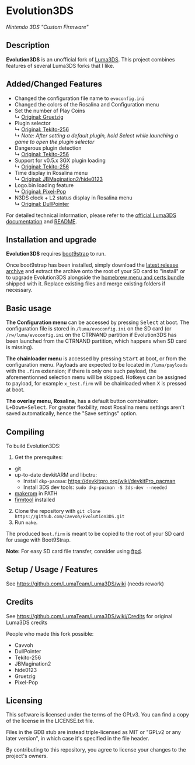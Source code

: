 # Evolution3DS
*Nintendo 3DS "Custom Firmware"*

## Description
**Evolution3DS** is an unofficial fork of [Luma3DS](https://github.com/LumaTeam/Luma3DS). This project combines features of several Luma3DS forks that I like.

## Added/Changed Features
- Changed the configuration file name to `evoconfig.ini`
- Changed the colors of the Rosalina and Configuration menu
- Set the number of Play Coins  
  ↳ [Original: Gruetzig](https://github.com/Gruetzig/Luma3DS/commit/1e329b55dade61ba74a0bb1cc6e59d2504d0bde1)
- Plugin selector  
  ↳ [Original: Tekito-256](https://github.com/Tekito-256/Luma3DS)  
  ↳ *Note: After setting a default plugin, hold Select while launching a game to open the plugin selector*
- Dangerous plugin detection  
  ↳ [Original: Tekito-256](https://github.com/Tekito-256/Luma3DS)
- Support for v0.5.x 3GX plugin loading  
  ↳ [Original: Tekito-256](https://github.com/Tekito-256/Luma3DS)
- Time display in Rosalina menu  
  ↳ [Original: JBMagination2/hide0123](https://github.com/JBMagination2/Luma3DS/commit/766173d65eeb52baac90e9e68b456ad93ebaab7b)
- Logo.bin loading feature  
  ↳ [Original: Pixel-Pop](https://github.com/Pixel-Pop/Luma3DS/commit/d225d9fa507dcccce3a6c86d0a38f7998f39b7a2)
- N3DS clock + L2 status display in Rosalina menu  
  ↳ [Original: DullPointer](https://github.com/DullPointer/Luma3DS/commit/2dbfa8b5c9b719b7f3056691f54332f42da6de8d)

For detailed technical information, please refer to the [official Luma3DS documentation](https://github.com/LumaTeam/Luma3DS/wiki) and [README](https://github.com/LumaTeam/Luma3DS/blob/master/README.md).

## Installation and upgrade

**Evolution3DS** requires [boot9strap](https://github.com/SciresM/boot9strap) to run.

Once boot9strap has been installed, simply download the [latest release archive](https://github.com/Cavvoh/Evolution3DS/releases/latest) and extract the archive onto the root of your SD card to "install" or to upgrade Evolution3DS alongside the [homebrew menu and certs bundle](https://github.com/devkitPro/3ds-hbmenu) shipped with it. Replace existing files and merge existing folders if necessary.

## Basic usage
**The Configuration menu** can be accessed by pressing <kbd>Select</kbd> at boot. The configuration file is stored in `/luma/evoconfig.ini` on the SD card (or `/rw/luma/evoconfig.ini` on the CTRNAND partition if Evolution3DS has been launched from the CTRNAND partition, which happens when SD card is missing).

**The chainloader menu** is accessed by pressing <kbd>Start</kbd> at boot, or from the configuration menu. Payloads are expected to be located in `/luma/payloads` with the `.firm` extension; if there is only one such payload, the aforementionned selection menu will be skipped. Hotkeys can be assigned to payload, for example `x_test.firm` will be chainloaded when <kbd>X</kbd> is pressed at boot.

**The overlay menu, Rosalina**, has a default button combination: <kbd>L+Down+Select</kbd>. For greater flexbility, most Rosalina menu settings aren't saved automatically, hence the "Save settings" option.

## Compiling

To build Evolution3DS:
1. Get the prerequites:
* git
* up-to-date devkitARM and libctru:
  * Install `dkp-pacman`: https://devkitpro.org/wiki/devkitPro_pacman
  * Install 3DS dev tools: `sudo dkp-pacman -S 3ds-dev --needed`
* [makerom](https://github.com/jakcron/Project_CTR) in PATH
* [firmtool](https://github.com/TuxSH/firmtool) installed
2. Clone the repository with `git clone https://github.com/Cavvoh/Evolution3DS.git`
3. Run `make`.

The produced `boot.firm` is meant to be copied to the root of your SD card for usage with Boot9Strap.

**Note:** For easy SD card file transfer, consider using [ftpd](https://github.com/mtheall/ftpd).

## Setup / Usage / Features
See https://github.com/LumaTeam/Luma3DS/wiki (needs rework)

## Credits
See https://github.com/LumaTeam/Luma3DS/wiki/Credits for original Luma3DS credits

People who made this fork possible:
- Cavvoh
- DullPointer
- Tekito-256
- JBMagination2
- hide0123
- Gruetzig
- Pixel-Pop

## Licensing
This software is licensed under the terms of the GPLv3. You can find a copy of the license in the LICENSE.txt file.

Files in the GDB stub are instead triple-licensed as MIT or "GPLv2 or any later version", in which case it's specified in the file header.

By contributing to this repository, you agree to license your changes to the project's owners.
